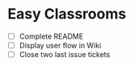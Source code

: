 # Easy Classrooms

- [ ] Complete README
- [ ] Display user flow in Wiki
- [ ] Close two last issue tickets
